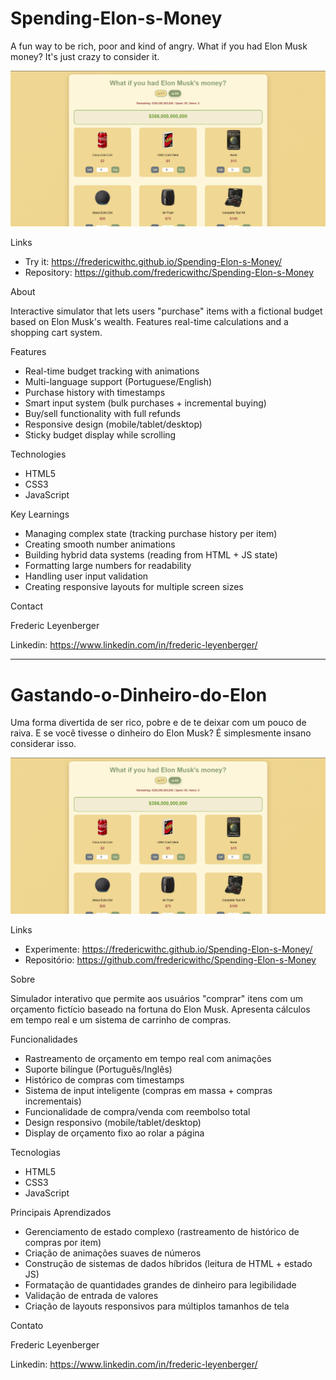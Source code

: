 # Spending-Elon-s-Money

A fun way to be rich, poor and kind of angry. What if you had Elon Musk money? It's just crazy to consider it.  

![Screenshot](./Screenshot.png)

Links

- Try it: https://fredericwithc.github.io/Spending-Elon-s-Money/
- Repository: https://github.com/fredericwithc/Spending-Elon-s-Money

About

Interactive simulator that lets users "purchase" items with a fictional budget based on Elon Musk's wealth. Features real-time calculations and a shopping cart system.

 Features
 
- Real-time budget tracking with animations
- Multi-language support (Portuguese/English)
- Purchase history with timestamps
- Smart input system (bulk purchases + incremental buying)
- Buy/sell functionality with full refunds
- Responsive design (mobile/tablet/desktop)
- Sticky budget display while scrolling

Technologies

- HTML5
- CSS3
- JavaScript

Key Learnings

- Managing complex state (tracking purchase history per item)
- Creating smooth number animations
- Building hybrid data systems (reading from HTML + JS state)
- Formatting large numbers for readability
- Handling user input validation
- Creating responsive layouts for multiple screen sizes

Contact

Frederic Leyenberger

Linkedin: https://www.linkedin.com/in/frederic-leyenberger/

---------------------------------------------------------------------------------------

# Gastando-o-Dinheiro-do-Elon

Uma forma divertida de ser rico, pobre e de te deixar com um pouco de raiva. E se você tivesse o dinheiro do Elon Musk? É simplesmente insano considerar isso.

![Screenshot](./Screenshot.png)

Links

- Experimente: https://fredericwithc.github.io/Spending-Elon-s-Money/
- Repositório: https://github.com/fredericwithc/Spending-Elon-s-Money

Sobre

Simulador interativo que permite aos usuários "comprar" itens com um orçamento fictício baseado na fortuna do Elon Musk. Apresenta cálculos em tempo real e um sistema de carrinho de compras.

Funcionalidades

- Rastreamento de orçamento em tempo real com animações
- Suporte bilíngue (Português/Inglês)
- Histórico de compras com timestamps
- Sistema de input inteligente (compras em massa + compras incrementais)
- Funcionalidade de compra/venda com reembolso total
- Design responsivo (mobile/tablet/desktop)
- Display de orçamento fixo ao rolar a página

Tecnologias

- HTML5
- CSS3
- JavaScript

Principais Aprendizados

- Gerenciamento de estado complexo (rastreamento de histórico de compras por item)
- Criação de animações suaves de números
- Construção de sistemas de dados híbridos (leitura de HTML + estado JS)
- Formatação de quantidades grandes de dinheiro para legibilidade
- Validação de entrada de valores
- Criação de layouts responsivos para múltiplos tamanhos de tela

Contato

Frederic Leyenberger  

Linkedin: https://www.linkedin.com/in/frederic-leyenberger/

